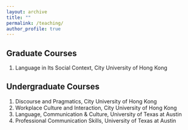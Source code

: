 ```yaml
---
layout: archive
title: ""
permalink: /teaching/
author_profile: true
---
```


Graduate Courses
-----
1. Language in Its Social Context, City University of Hong Kong

Undergraduate Courses
-----

1. Discourse and Pragmatics, City University of Hong Kong
2. Workplace Culture and Interaction, City University of Hong Kong
3. Language, Communication & Culture, University of Texas at Austin
4. Professional Communication Skills, University of Texas at Austin
